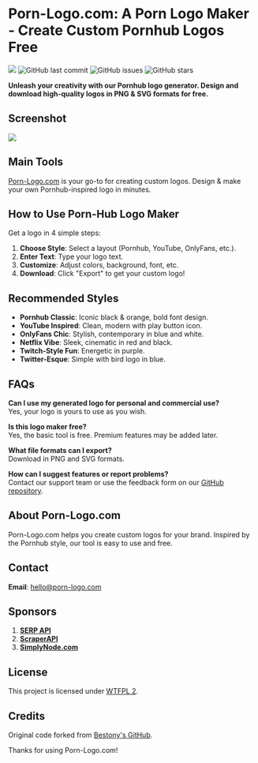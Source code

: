 # Porn-Logo.com: A Porn Logo Maker - Create Custom Pornhub Logos Free

![](https://img.shields.io/badge/Deployed%20on-Vercel-9cf) ![GitHub last commit](https://img.shields.io/github/last-commit/expertbeacon/pornlogo.svg) ![GitHub issues](https://img.shields.io/github/issues/expertbeacon/pornlogo.svg) ![GitHub stars](https://img.shields.io/github/stars/expertbeacon/pornlogo.svg?style=social)

**Unleash your creativity with our Pornhub logo generator. Design and download high-quality logos in PNG & SVG formats for free.**

## Screenshot

![](https://i.loli.net/2019/03/24/5c96e02e97aff.png)

## Main Tools

[Porn-Logo.com](https://porn-logo.com) is your go-to for creating custom logos. Design & make your own Pornhub-inspired logo in minutes.

## How to Use Porn-Hub Logo Maker

Get a logo in 4 simple steps:
1. **Choose Style**: Select a layout (Pornhub, YouTube, OnlyFans, etc.).
2. **Enter Text**: Type your logo text.
3. **Customize**: Adjust colors, background, font, etc.
4. **Download**: Click "Export" to get your custom logo!

## Recommended Styles

- **Pornhub Classic**: Iconic black & orange, bold font design.
- **YouTube Inspired**: Clean, modern with play button icon.
- **OnlyFans Chic**: Stylish, contemporary in blue and white.
- **Netflix Vibe**: Sleek, cinematic in red and black.
- **Twitch-Style Fun**: Energetic in purple.
- **Twitter-Esque**: Simple with bird logo in blue.

## FAQs

**Can I use my generated logo for personal and commercial use?**  
Yes, your logo is yours to use as you wish.

**Is this logo maker free?**  
Yes, the basic tool is free. Premium features may be added later.

**What file formats can I export?**  
Download in PNG and SVG formats.

**How can I suggest features or report problems?**  
Contact our support team or use the feedback form on our [GitHub repository](https://github.com/expertbeacon/pornlogo).

## About Porn-Logo.com

Porn-Logo.com helps you create custom logos for your brand. Inspired by the Pornhub style, our tool is easy to use and free.

## Contact

**Email**: hello@porn-logo.com

## Sponsors

1. [**SERP API**](https://www.serp.ing)
2. [**ScraperAPI**](https://www.scraperapi.com?fpr=proxies)
3. [**SimplyNode.com**](https://www.simplynode.com/)

## License

This project is licensed under [WTFPL 2](LICENSE).

## Credits

Original code forked from [Bestony's GitHub](https://github.com/bestony).

Thanks for using Porn-Logo.com!
